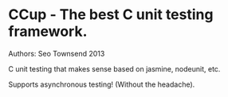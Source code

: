 CCup - The best C unit testing framework.
====

Authors: Seo Townsend 2013

C unit testing that makes sense based on jasmine, nodeunit, etc.

Supports asynchronous testing!  (Without the headache).
